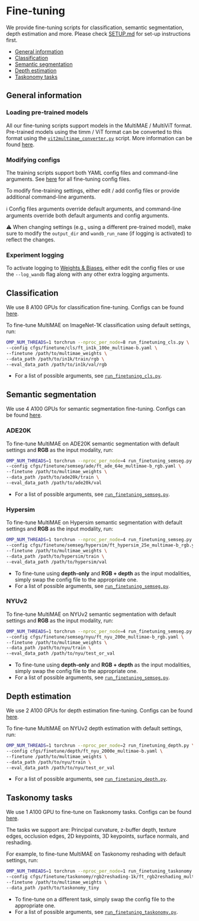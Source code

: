 # Fine-tuning

We provide fine-tuning scripts for classification, semantic segmentation, depth estimation and more.
Please check [SETUP.md](SETUP.md) for set-up instructions first.

- [General information](#general-information)
- [Classification](#classification)
- [Semantic segmentation](#semantic-segmentation)
- [Depth estimation](#depth-estimation)
- [Taskonomy tasks](#taskonomy-tasks)

## General information

### Loading pre-trained models

All our fine-tuning scripts support models in the MultiMAE / MultiViT format. Pre-trained models using the timm / ViT format can be converted to this format using the [`vit2multimae_converter.py`](tools/vit2multimae_converter.py)
 script. More information can be found [here](README.md#model-formats).

### Modifying configs
The training scripts support both YAML config files and command-line arguments. See [here](cfgs/finetune) for all fine-tuning config files.

To modify fine-training settings, either edit / add config files or provide additional command-line arguments.

:information_source: Config files arguments override default arguments, and command-line arguments override both default arguments and config arguments.

:warning: When changing settings (e.g., using a different pre-trained model), make sure to modify the `output_dir` and `wandb_run_name` (if logging is activated) to reflect the changes.


### Experiment logging
To activate logging to [Weights & Biases](https://docs.wandb.ai/), either edit the config files or use the `--log_wandb` flag along with any other extra logging arguments.


## Classification

We use 8 A100 GPUs for classification fine-tuning. Configs can be found [here](cfgs/finetune/cls).

To fine-tune MultiMAE on ImageNet-1K classification using default settings, run:
```bash
OMP_NUM_THREADS=1 torchrun --nproc_per_node=8 run_finetuning_cls.py \
--config cfgs/finetune/cls/ft_in1k_100e_multimae-b.yaml \
--finetune /path/to/multimae_weights \
--data_path /path/to/in1k/train/rgb \
--eval_data_path /path/to/in1k/val/rgb
```

- For a list of possible arguments, see [`run_finetuning_cls.py`](run_finetuning_cls.py).

## Semantic segmentation

We use 4 A100 GPUs for semantic segmentation fine-tuning. Configs can be found [here](cfgs/finetune/semseg).

### ADE20K
To fine-tune MultiMAE on ADE20K semantic segmentation with default settings and **RGB** as the input modality, run:
```bash
OMP_NUM_THREADS=1 torchrun --nproc_per_node=4 run_finetuning_semseg.py \
--config cfgs/finetune/semseg/ade/ft_ade_64e_multimae-b_rgb.yaml \
--finetune /path/to/multimae_weights \
--data_path /path/to/ade20k/train \
--eval_data_path /path/to/ade20k/val
```

- For a list of possible arguments, see [`run_finetuning_semseg.py`](run_finetuning_semseg.py).


### Hypersim
To fine-tune MultiMAE on Hypersim semantic segmentation with default settings and **RGB** as the input modality, run:
```bash
OMP_NUM_THREADS=1 torchrun --nproc_per_node=4 run_finetuning_semseg.py \
--config cfgs/finetune/semseg/hypersim/ft_hypersim_25e_multimae-b_rgb.yaml \
--finetune /path/to/multimae_weights \
--data_path /path/to/hypersim/train \
--eval_data_path /path/to/hypersim/val
```

- To fine-tune using **depth-only** and **RGB + depth** as the input modalities, simply swap the config file to the appropriate one.
- For a list of possible arguments, see [`run_finetuning_semseg.py`](run_finetuning_semseg.py).



### NYUv2
To fine-tune MultiMAE on NYUv2 semantic segmentation with default settings and **RGB** as the input modality, run:
```bash
OMP_NUM_THREADS=1 torchrun --nproc_per_node=4 run_finetuning_semseg.py \
--config cfgs/finetune/semseg/nyu/ft_nyu_200e_multimae-b_rgb.yaml \
--finetune /path/to/multimae_weights \
--data_path /path/to/nyu/train \
--eval_data_path /path/to/nyu/test_or_val
```

- To fine-tune using **depth-only** and **RGB + depth** as the input modalities, simply swap the config file to the appropriate one.
- For a list of possible arguments, see [`run_finetuning_semseg.py`](run_finetuning_semseg.py).


## Depth estimation

We use 2 A100 GPUs for depth estimation fine-tuning. Configs can be found [here](cfgs/finetune/depth).


To fine-tune MultiMAE on NYUv2 depth estimation with default settings, run:
```bash
OMP_NUM_THREADS=1 torchrun --nproc_per_node=2 run_finetuning_depth.py \
--config cfgs/finetune/depth/ft_nyu_2000e_multimae-b.yaml \
--finetune /path/to/multimae_weights \
--data_path /path/to/nyu/train \
--eval_data_path /path/to/nyu/test_or_val
```
- For a list of possible arguments, see [`run_finetuning_depth.py`](run_finetuning_depth.py).

## Taskonomy tasks

We use 1 A100 GPU to fine-tune on Taskonomy tasks. Configs can be found [here](cfgs/finetune/taskonomy).

The tasks we support are: Principal curvature, z-buffer depth, texture edges, occlusion edges, 2D keypoints,
3D keypoints, surface normals, and reshading. 


For example, to fine-tune MultiMAE on Taskonomy reshading with default settings, run:
```bash
OMP_NUM_THREADS=1 torchrun --nproc_per_node=1 run_finetuning_taskonomy.py \
--config cfgs/finetune/taskonomy/rgb2reshading-1k/ft_rgb2reshading_multimae-b.yaml \
--finetune /path/to/multimae_weights \
--data_path /path/to/taskonomy_tiny
```

- To fine-tune on a different task, simply swap the config file to the appropriate one.
- For a list of possible arguments, see [`run_finetuning_taskonomy.py`](run_finetuning_taskonomy.py).
